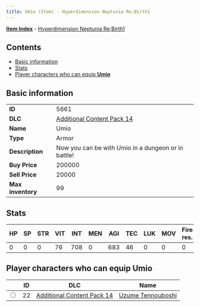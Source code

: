```yaml
---
title: Umio (Item) - Hyperdimension Neptunia Re;Birth1
---
```


[**Item Index**](/neptunia/rb1/item/index.html) - [Hyperdimension Neptunia Re;Birth1](/neptunia/rb1)

## Contents

- [Basic information](#basic-information)
- [Stats](#stats)
- [Player characters who can equip **Umio**](#player-characters-who-can-equip-umio)

## Basic information

|   |   |
| -- | -- |
| **ID** | 5661 |
| **DLC** | [Additional Content Pack 14](/neptunia/rb1/dlc/23-pack14.html) |
| **Name** | Umio |
| **Type** | Armor |
| **Description** | Now you can be with Umio in a dungeon or in battle! |
| **Buy Price** | 200000 |
| **Sell Price** | 20000 |
| **Max inventory** | 99 |


## Stats

| HP | SP | STR | VIT | INT | MEN | AGI | TEC | LUK | MOV | Fire res. | Ice res. | Wind res. | Lightning res. |
| -- | -- | --- | --- | --- | --- | --- | --- | --- | --- | --------- | -------- | --------- | -------------- |
| 0 | 0 | 0 | 76 | 708 | 0 | 683 | 46 | 0 | 0 | 0 | 0 | 0 | 0 |


## Player characters who can equip **Umio**

|    | ID | DLC | Name |
| -- | -- | --- | ---- |
| <input type="checkbox" id="rb1-player-23-22" class="trackbox" /> | 22 | [Additional Content Pack 14](/neptunia/rb1/dlc/23-pack14.html) | [Uzume Tennouboshi](/neptunia/rb1/player/23-22-uzume-tennouboshi.html) |
